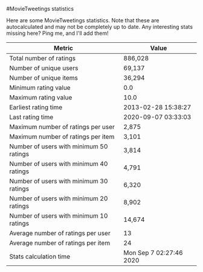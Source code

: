 #MovieTweetings statistics

Here are some MovieTweetings statistics. Note that these are autocalculated and may not be completely up to date. Any interesting stats missing here? Ping me, and I'll add them!

Metric | Value
--- | ---
Total number of ratings                 | 886,028
Number of unique users                  | 69,137
Number of unique items                  | 36,294
Minimum rating value                    | 0.0
Maximum rating value                    | 10.0
Earliest rating time                    | 2013-02-28 15:38:27
Last rating time                        | 2020-09-07 03:33:03
Maximum number of ratings per user      | 2,875
Maximum number of ratings per item      | 3,101
Number of users with minimum 50 ratings | 3,814
Number of users with minimum 40 ratings | 4,791
Number of users with minimum 30 ratings | 6,320
Number of users with minimum 20 ratings | 8,902
Number of users with minimum 10 ratings | 14,674
Average number of ratings per user      | 13
Average number of ratings per item      | 24
Stats calculation time                  | Mon Sep  7 02:27:46 2020

